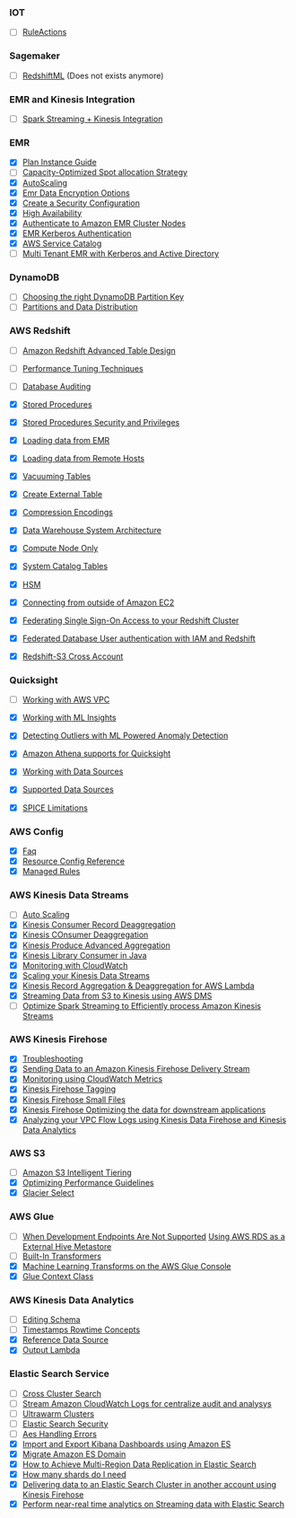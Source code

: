 ### IOT  
  
 - [ ] [RuleActions](https://docs.aws.amazon.com/iot/latest/developerguide/iot-rule-actions.html)  
  
  
### Sagemaker  
  
 - [ ] [RedshiftML](https://github.com/awslabs/amazon-sagemaker-examples/blob/master/advanced_functionality/working_with_redshift_data/working_with_redshift_data.ipynb) (Does not exists anymore)  
  
### EMR and Kinesis Integration  
 - [ ] [Spark Streaming + Kinesis Integration](http://spark.apache.org/docs/latest/streaming-kinesis-integration.html)  
  
### EMR  
 - [x] [Plan Instance Guide](https://docs.aws.amazon.com/emr/latest/ManagementGuide/emr-plan-instances-guidelines.html)  
 - [ ] [Capacity-Optimized Spot allocation Strategy](https://aws.amazon.com/about-aws/whats-new/2019/08/new-capacity-optimized-allocation-strategy-for-provisioning-amazon-ec2-spot-instances/#:~:text=Spot%20allocation%20strategies%20determine%20how,which%20are%20the%20most%20available)
 - [x] [AutoScaling](https://docs.aws.amazon.com/emr/latest/ManagementGuide/emr-scale-on-demand.html)  
 - [x] [Emr Data Encryption Options](https://docs.aws.amazon.com/emr/latest/ManagementGuide/emr-data-encryption-options.html)  
 - [x] [Create a Security Configuration](https://docs.aws.amazon.com/emr/latest/ManagementGuide/emr-create-security-configuration.html)  
 - [x] [High Availability](https://docs.aws.amazon.com/emr/latest/ManagementGuide/emr-plan-ha-applications.html)  
 - [x] [Authenticate to Amazon EMR Cluster Nodes](https://docs.aws.amazon.com/emr/latest/ManagementGuide/emr-authenticate-cluster-connections.html)  
 - [x] [EMR Kerberos Authentication](https://docs.aws.amazon.com/emr/latest/ManagementGuide/emr-kerberos.html)  
 - [x] [AWS Service Catalog](https://aws.amazon.com/blogs/big-data/build-a-self-service-environment-for-each-line-of-business-using-amazon-emr-and-aws-service-catalog/)  
 - [ ] [Multi Tenant EMR with Kerberos and Active Directory](https://aws.amazon.com/blogs/big-data/build-a-multi-tenant-amazon-emr-cluster-with-kerberos-microsoft-active-directory-integration-and-emrfs-authorization/)
  
### DynamoDB  
 - [ ] [Choosing the right DynamoDB Partition Key](https://docs.aws.amazon.com/amazondynamodb/latest/developerguide/bp-partition-key-design.html)  
 - [ ] [Partitions and Data Distribution](https://aws.amazon.com/blogs/database/choosing-the-right-dynamodb-partition-key/)  

### AWS Redshift
 - [ ] [Amazon Redshift Advanced Table Design](https://aws.amazon.com/blogs/big-data/amazon-redshift-engineerings-advanced-table-design-playbook-distribution-styles-and-distribution-keys/)
 - [ ] [Performance Tuning Techniques](https://aws.amazon.com/blogs/big-data/top-10-performance-tuning-techniques-for-amazon-redshift/)  
 - [ ] [Database Auditing](https://docs.aws.amazon.com/redshift/latest/mgmt/db-auditing.html)    
 - [x] [Stored Procedures](https://docs.aws.amazon.com/redshift/latest/dg/stored-procedure-overview.html)  
 - [x] [Stored Procedures Security and Privileges](https://docs.aws.amazon.com/redshift/latest/dg/stored-procedure-security-and-privileges.html)  
 - [x] [Loading data from EMR](https://docs.aws.amazon.com/redshift/latest/dg/loading-data-from-emr.html)  
 - [x] [Loading data from Remote Hosts](https://docs.aws.amazon.com/redshift/latest/dg/loading-data-from-remote-hosts.html)  
 - [x] [Vacuuming Tables](https://docs.aws.amazon.com/redshift/latest/dg/t_Reclaiming_storage_space202.html)  
 - [x] [Create External Table](https://docs.aws.amazon.com/redshift/latest/dg/c-getting-started-using-spectrum-create-external-table.html)  
 - [x] [Compression Encodings](https://docs.aws.amazon.com/redshift/latest/dg/c_Compression_encodings.html)  
 - [x] [Data Warehouse System Architecture](https://docs.aws.amazon.com/redshift/latest/dg/c_high_level_system_architecture.html)  
 - [x] [Compute Node Only](https://docs.aws.amazon.com/redshift/latest/dg/c_SQL_functions_compute_node_only.html)  
 - [x] [System Catalog Tables](https://docs.aws.amazon.com/redshift/latest/dg/c_intro_catalog_views.html)  
 - [x] [HSM](https://docs.amazonaws.cn/en_us/redshift/latest/mgmt/changing-cluster-encryption.html)  
 - [x] [Connecting from outside of Amazon EC2](https://docs.aws.amazon.com/redshift/latest/mgmt/connecting-firewall-guidance.html)  
 - [x] [Federating Single Sign-On Access to your Redshift Cluster](https://aws.amazon.com/blogs/big-data/federating-single-sign-on-access-to-your-amazon-redshift-cluster-with-pingidentity/)  
 - [x] [Federated Database User authentication with IAM and Redshift](federate-database-user-authentication-easily-with-iam-and-amazon-redshift)  
 - [x] [Redshift-S3 Cross Account](https://aws.amazon.com/premiumsupport/knowledge-center/redshift-s3-cross-account/)  

  
### Quicksight 
 - [ ] [Working with AWS VPC](https://docs.aws.amazon.com/quicksight/latest/user/working-with-aws-vpc.html)
 - [x] [Working with ML Insights](https://docs.aws.amazon.com/quicksight/latest/user/making-data-driven-decisions-with-ml-in-quicksight.html)  
 - [x] [Detecting Outliers with ML Powered Anomaly Detection](https://docs.aws.amazon.com/quicksight/latest/user/anomaly-detection.html)  
 - [x] [Amazon Athena supports for Quicksight](https://aws.amazon.com/about-aws/whats-new/2016/12/amazon-quicksight-adds-support-for-amazon-athena/)  
 - [x] [Working with Data Sources](https://docs.aws.amazon.com/quicksight/latest/user/working-with-data-sources.html)  
 - [x] [Supported Data Sources](https://docs.aws.amazon.com/quicksight/latest/user/supported-data-sources.html)  
 - [x] [SPICE Limitations](https://docs.aws.amazon.com/quicksight/latest/user/create-a-database-data-set.html) 

  
### AWS Config  
 - [x] [Faq](https://aws.amazon.com/config/faq/)  
 - [x] [Resource Config Reference](https://docs.aws.amazon.com/config/latest/developerguide/resource-config-reference.html)  
 - [x] [Managed Rules](https://docs.aws.amazon.com/config/latest/developerguide/managed-rules-by-aws-config.html)  
  
### AWS Kinesis Data Streams  
 - [ ] [Auto Scaling](https://aws.amazon.com/pt/blogs/big-data/scaling-amazon-kinesis-data-streams-with-aws-application-auto-scaling/)
 - [x] [Kinesis Consumer Record Deaggregation](https://docs.aws.amazon.com/streams/latest/dev/kinesis-kpl-consumer-deaggregation.html)  
 - [x] [Kinesis COnsumer Deaggregation](https://docs.aws.amazon.com/streams/latest/dev/kinesis-kpl-consumer-deaggregation.html)  
 - [x] [Kinesis Produce Advanced Aggregation](https://docs.aws.amazon.com/streams/latest/dev/kinesis-producer-adv-aggregation.html)  
 - [x] [Kinesis Library Consumer in Java](https://docs.amazonaws.cn/en_us/streams/latest/dev/kinesis-record-processor-implementation-app-java.html)  
 - [x] [Monitoring with CloudWatch](https://docs.aws.amazon.com/streams/latest/dev/monitoring-with-cloudwatch.html)  
 - [x] [Scaling your Kinesis Data Streams](https://aws.amazon.com/blogs/big-data/under-the-hood-scaling-your-kinesis-data-streams/)  
 - [x] [Kinesis Record Aggregation & Deaggregation for AWS Lambda](https://github.com/awslabs/kinesis-aggregation)  
 - [x] [Streaming Data from S3 to Kinesis using AWS DMS]([streaming-data-from-amazon-s3-to-amazon-kinesis-data-streams-using-aws-dms/)  
 - [ ] [Optimize Spark Streaming to Efficiently process Amazon Kinesis Streams](https://aws.amazon.com/blogs/big-data/optimize-spark-streaming-to-efficiently-process-amazon-kinesis-streams/)

### AWS Kinesis Firehose  
 - [x] [Troubleshooting](https://docs.aws.amazon.com/firehose/latest/dev/troubleshooting.html)  
 - [x] [Sending Data to an Amazon Kinesis Firehose Delivery Stream](https://docs.aws.amazon.com/firehose/latest/dev/basic-write.html)   
 - [x] [Monitoring using CloudWatch Metrics](https://docs.aws.amazon.com/firehose/latest/dev/monitoring-with-cloudwatch-metrics.html)  
 - [x] [Kinesis Firehose Tagging](https://docs.aws.amazon.com/firehose/latest/dev/firehose-tagging.html)  
 - [x] [Kinesis Firehose Small Files](https://aws.amazon.com/premiumsupport/knowledge-center/kinesis-small-files-s3/)  
 - [x] [Kinesis Firehose Optimizing the data for downstream applications](https://aws.amazon.com/blogs/big-data/optimizing-downstream-data-processing-with-amazon-kinesis-data-firehose-and-amazon-emr-running-apache-spark/)  
 - [x] [Analyzing your VPC Flow Logs using Kinesis Data Firehose and Kinesis Data Analytics](https://aws.amazon.com/blogs/big-data/analyze-and-visualize-your-vpc-network-traffic-using-amazon-kinesis-and-amazon-athena/)  
  
### AWS S3  
 - [ ] [Amazon S3 Intelligent Tiering](https://aws.amazon.com/pt/about-aws/whats-new/2018/11/s3-intelligent-tiering/)
 - [x] [Optimizing Performance Guidelines](https://docs.aws.amazon.com/AmazonS3/latest/dev/optimizing-performance-guidelines.html)  
 - [x] [Glacier Select](https://docs.aws.amazon.com/amazonglacier/latest/dev/glacier-select.html)  
  
### AWS Glue  
 - [ ] [When Development Endpoints Are Not Supported](https://amzn.to/2GDu9Va)
[Using AWS RDS as a External Hive Metastore](https://docs.aws.amazon.com/emr/latest/ReleaseGuide/emr-hive-metastore-external.html) 
 - [ ] [Built-In Transformers](https://docs.aws.amazon.com/glue/latest/dg/built-in-transforms.html) 
 - [x] [Machine Learning Transforms on the AWS Glue Console](https://docs.aws.amazon.com/glue/latest/dg/console-machine-learning-transforms.html)  
 - [x] [Glue Context Class](https://docs.aws.amazon.com/glue/latest/dg/aws-glue-api-crawler-pyspark-extensions-glue-context.html)  
  
### AWS Kinesis Data Analytics
 - [ ] [Editing Schema](https://docs.aws.amazon.com/kinesisanalytics/latest/dev/console-summary-edit-schema.html)
 - [ ] [Timestamps Rowtime Concepts](https://docs.aws.amazon.com/kinesisanalytics/latest/dev/timestamps-rowtime-concepts.html)
 - [x] [Reference Data Source](https://docs.aws.amazon.com/kinesisanalytics/latest/dev/API_ReferenceDataSource.html)  
 - [x] [Output Lambda](https://docs.aws.amazon.com/kinesisanalytics/latest/dev/how-it-works-output-lambda.html)  
  
### Elastic Search Service
 - [ ] [Cross Cluster Search](https://docs.aws.amazon.com/elasticsearch-service/latest/developerguide/cross-cluster-search.html)
 - [ ] [Stream Amazon CloudWatch Logs for centralize audit and analysys](https://aws.amazon.com/blogs/architecture/stream-amazon-cloudwatch-logs-to-a-centralized-account-for-audit-and-analysis/)
 - [ ] [Ultrawarm Clusters](https://docs.aws.amazon.com/elasticsearch-service/latest/developerguide/ultrawarm.html)
 - [ ] [Elastic Search Security](https://docs.aws.amazon.com/elasticsearch-service/latest/developerguide/es-ac.html)
 - [ ] [Aes Handling Errors](https://docs.aws.amazon.com/elasticsearch-service/latest/developerguide/aes-handling-errors.html)
 - [x] [Import and Export Kibana Dashboards using Amazon ES](https://aws.amazon.com/blogs/big-data/export-and-import-kibana-dashboards-with-amazon-es/)  
 - [x] [Migrate Amazon ES Domain](https://aws.amazon.com/premiumsupport/knowledge-center/migrate-amazon-es-domain/)  
 - [x] [How to Achieve Multi-Region Data Replication in Elastic Search](https://akhiljain01.medium.com/how-to-achieve-multi-region-data-replication-in-elasticsearch-80b58280a107#:~:text=Elasticsearch%20is%20not%20a%20multi,data%20into%20both%20deployments%20successfully.)  
 - [x] [How many shards do I need](https://aws.amazon.com/blogs/database/get-started-with-amazon-elasticsearch-service-how-many-shards-do-i-need/)  
 - [x] [Delivering data to an Elastic Search Cluster in another account using Kinesis Firehose](https://docs.aws.amazon.com/firehose/latest/dev/controlling-access.html#cross-account-delivery-es)  
 - [x] [Perform near-real time analytics on Streaming data with Elastic Search](https://aws.amazon.com/blogs/big-data/perform-near-real-time-analytics-on-streaming-data-with-amazon-kinesis-and-amazon-elasticsearch-service/)  
